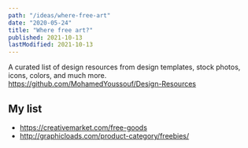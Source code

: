 ```yaml
---
path: "/ideas/where-free-art"
date: "2020-05-24"
title: "Where free art?"
published: 2021-10-13
lastModified: 2021-10-13
---
```


A curated list of design resources from design templates, stock photos, icons, colors, and much more. https://github.com/MohamedYoussouf/Design-Resources

## My list

- https://creativemarket.com/free-goods
- http://graphicloads.com/product-category/freebies/